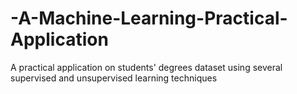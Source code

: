 # -A-Machine-Learning-Practical-Application
A practical application on students' degrees dataset using several supervised and unsupervised learning techniques
